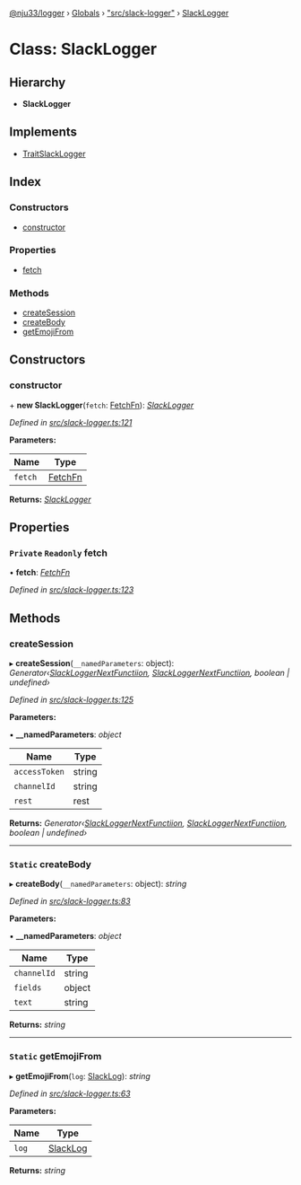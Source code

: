 [@nju33/logger](../README.md) › [Globals](../globals.md) › ["src/slack-logger"](../modules/_src_slack_logger_.md) › [SlackLogger](_src_slack_logger_.slacklogger.md)

# Class: SlackLogger

## Hierarchy

* **SlackLogger**

## Implements

* [TraitSlackLogger](../interfaces/_src_slack_logger_.traitslacklogger.md)

## Index

### Constructors

* [constructor](_src_slack_logger_.slacklogger.md#constructor)

### Properties

* [fetch](_src_slack_logger_.slacklogger.md#private-readonly-fetch)

### Methods

* [createSession](_src_slack_logger_.slacklogger.md#createsession)
* [createBody](_src_slack_logger_.slacklogger.md#static-createbody)
* [getEmojiFrom](_src_slack_logger_.slacklogger.md#static-getemojifrom)

## Constructors

###  constructor

\+ **new SlackLogger**(`fetch`: [FetchFn](../modules/_src_slack_logger_.md#fetchfn)): *[SlackLogger](_src_slack_logger_.slacklogger.md)*

*Defined in [src/slack-logger.ts:121](https://github.com/nju33/logger/blob/0e8d412/src/slack-logger.ts#L121)*

**Parameters:**

Name | Type |
------ | ------ |
`fetch` | [FetchFn](../modules/_src_slack_logger_.md#fetchfn) |

**Returns:** *[SlackLogger](_src_slack_logger_.slacklogger.md)*

## Properties

### `Private` `Readonly` fetch

• **fetch**: *[FetchFn](../modules/_src_slack_logger_.md#fetchfn)*

*Defined in [src/slack-logger.ts:123](https://github.com/nju33/logger/blob/0e8d412/src/slack-logger.ts#L123)*

## Methods

###  createSession

▸ **createSession**(`__namedParameters`: object): *Generator‹[SlackLoggerNextFunctiion](../modules/_src_slack_logger_.md#slackloggernextfunctiion), [SlackLoggerNextFunctiion](../modules/_src_slack_logger_.md#slackloggernextfunctiion), boolean | undefined›*

*Defined in [src/slack-logger.ts:125](https://github.com/nju33/logger/blob/0e8d412/src/slack-logger.ts#L125)*

**Parameters:**

▪ **__namedParameters**: *object*

Name | Type |
------ | ------ |
`accessToken` | string |
`channelId` | string |
`rest` | rest |

**Returns:** *Generator‹[SlackLoggerNextFunctiion](../modules/_src_slack_logger_.md#slackloggernextfunctiion), [SlackLoggerNextFunctiion](../modules/_src_slack_logger_.md#slackloggernextfunctiion), boolean | undefined›*

___

### `Static` createBody

▸ **createBody**(`__namedParameters`: object): *string*

*Defined in [src/slack-logger.ts:83](https://github.com/nju33/logger/blob/0e8d412/src/slack-logger.ts#L83)*

**Parameters:**

▪ **__namedParameters**: *object*

Name | Type |
------ | ------ |
`channelId` | string |
`fields` | object |
`text` | string |

**Returns:** *string*

___

### `Static` getEmojiFrom

▸ **getEmojiFrom**(`log`: [SlackLog](../modules/_src_slack_logger_.md#slacklog)): *string*

*Defined in [src/slack-logger.ts:63](https://github.com/nju33/logger/blob/0e8d412/src/slack-logger.ts#L63)*

**Parameters:**

Name | Type |
------ | ------ |
`log` | [SlackLog](../modules/_src_slack_logger_.md#slacklog) |

**Returns:** *string*
